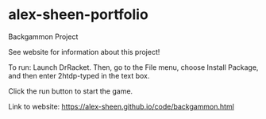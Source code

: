 # alex-sheen-portfolio

Backgammon Project

See website for information about this project!

To run:
  Launch DrRacket. Then, go to the File menu, choose Install Package, and then enter 2htdp-typed in the text box.

  Click the run button to start the game.

Link to website:
https://alex-sheen.github.io/code/backgammon.html
